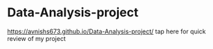 # Data-Analysis-project
 https://avnishs673.github.io/Data-Analysis-project/ tap here for quick review of my project

